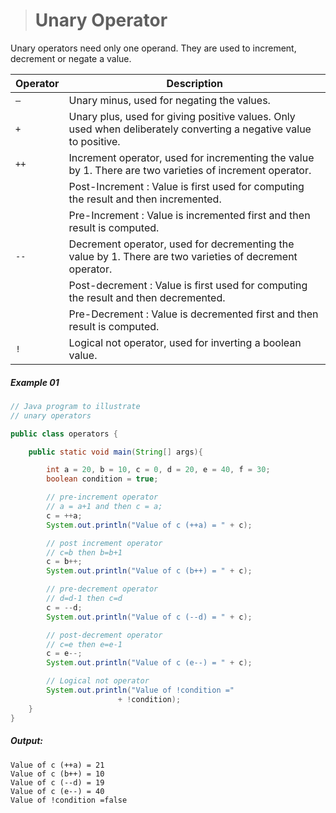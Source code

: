 ># Unary Operator

Unary operators need only one operand. They are used to increment, decrement or negate a value.

|Operator|Description|
|---|---|
|`–`|Unary minus, used for negating the values.|
|`+`|Unary plus, used for giving positive values. Only used when deliberately converting a negative value to positive.|
|`++`|Increment operator, used for incrementing the value by 1. There are two varieties of increment operator.|
||Post-Increment : Value is first used for computing the result and then incremented.|
||Pre-Increment : Value is incremented first and then result is computed.|
|`--`|Decrement operator, used for decrementing the value by 1. There are two varieties of decrement operator.|
||Post-decrement : Value is first used for computing the result and then decremented.|
||Pre-Decrement : Value is decremented first and then result is computed.|
|`!`|Logical not operator, used for inverting a boolean value.|

##### Example 01

```java
// Java program to illustrate    
// unary operators    

public class operators {

	public static void main(String[] args){

		int a = 20, b = 10, c = 0, d = 20, e = 40, f = 30; 
		boolean condition = true; 

		// pre-increment operator 
		// a = a+1 and then c = a; 
		c = ++a; 
		System.out.println("Value of c (++a) = " + c); 

		// post increment operator 
		// c=b then b=b+1 
		c = b++; 
		System.out.println("Value of c (b++) = " + c); 

		// pre-decrement operator 
		// d=d-1 then c=d 
		c = --d; 
		System.out.println("Value of c (--d) = " + c); 

		// post-decrement operator 
		// c=e then e=e-1 
		c = e--; 
		System.out.println("Value of c (e--) = " + c); 

		// Logical not operator 
		System.out.println("Value of !condition ="
						+ !condition); 
	} 
} 
```

##### Output:

	Value of c (++a) = 21   
	Value of c (b++) = 10   
	Value of c (--d) = 19   
	Value of c (e--) = 40   
	Value of !condition =false